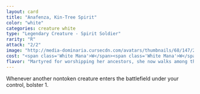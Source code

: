 ```yaml
---
layout: card
title: "Anafenza, Kin-Tree Spirit"
color: "white"
categories: creature white
type: "Legendary Creature - Spirit Soldier"
rarity: "R"
attack: "2/2"
image: "http://media-dominaria.cursecdn.com/avatars/thumbnails/68/147/200/283/635614913185384817.png"
cost: "<span class='White Mana'>W</span><span class='White Mana'>W</span>"
flavor: "Martyred for worshipping her ancestors, she now walks among them."
---
```


Whenever another nontoken creature enters the battlefield under your control, bolster 1.
